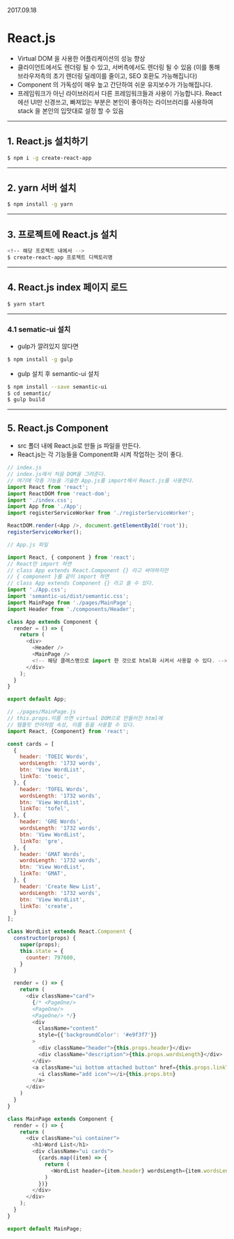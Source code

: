 2017.09.18

# React.js

- Virtual DOM 을 사용한 어플리케이션의 성능 향상
- 클라이언트에서도 렌더링 될 수 있고, 서버측에서도 렌더링 될 수 있음 (이를 통해 브라우저측의 초기 렌더링 딜레이를 줄이고, SEO 호환도 가능해집니다)
- Component 의 가독성이 매우 높고 간단하여 쉬운 유지보수가 가능해집니다.
- 프레임워크가 아닌 라이브러리서 다른 프레임워크들과 사용이 가능합니다. React 에선 UI만 신경쓰고, 빠져있는 부분은 본인이 좋아하는 라이브러리를 사용하여 stack 을 본인의 입맛대로 설정 할 수 있음

---

## 1. React.js 설치하기

```bash
$ npm i -g create-react-app
```

---

## 2. yarn 서버 설치

```bash
$ npm install -g yarn
```

---

## 3. 프로젝트에 React.js 설치

```bash
<!-- 해당 프로젝트 내에서 -->
$ create-react-app 프로젝트 디렉토리명
```

---

## 4. React.js index 페이지 로드

```bash
$ yarn start
```

---

### 4.1 sematic-ui 설치

- gulp가 깔려있지 않다면

```bash
$ npm install -g gulp
```

- gulp 설치 후 semantic-ui 설치

```bash
$ npm install --save semantic-ui
$ cd semantic/
$ gulp build
```

---

## 5. React.js Component

- src 폴더 내에 React.js로 만들 js 파일을 만든다.
- React.js는 각 기능들을 Component화 시켜 작업하는 것이 좋다.

```js
// index.js
// index.js에서 처음 DOM을 그려준다.
// 여기에 각종 기능을 기술한 App.js를 import해서 React.js를 사용한다.
import React from 'react';
import ReactDOM from 'react-dom';
import './index.css';
import App from './App';
import registerServiceWorker from './registerServiceWorker';

ReactDOM.render(<App />, document.getElementById('root'));
registerServiceWorker();
```

```js
// App.js 파일

import React, { component } from 'react';
// React만 import 하면
// class App extends React.Component {} 라고 써야하지만
// { component }를 같이 import 하면
// class App extends Component {} 라고 쓸 수 있다.
import './App.css';
import 'semantic-ui/dist/semantic.css';
import MainPage from './pages/MainPage';
import Header from './components/Header';

class App extends Component {
  render = () => {
    return (
      <div>
        <Header />
        <MainPage />
        <!-- 해당 클래스명으로 import 한 것으로 html화 시켜서 사용할 수 있다. -->
      </div>
    );
  }
}

export default App;
```

```js
// ./pages/MainPage.js
// this.props.이름 쓰면 virtual DOM으로 만들어진 html에
// 템플릿 언어처럼 속성, 이름 등을 사용할 수 있다.
import React, {Component} from 'react';

const cards = [
  {
    header: 'TOEIC Words',
    wordsLength: '1732 words',
    btn: 'View WordList',
    linkTo: 'toeic',
  }, {
    header: 'TOFEL Words',
    wordsLength: '1732 words',
    btn: 'View WordList',
    linkTo: 'tofel',
  }, {
    header: 'GRE Words',
    wordsLength: '1732 words',
    btn: 'View WordList',
    linkTo: 'gre',
  }, {
    header: 'GMAT Words',
    wordsLength: '1732 words',
    btn: 'View WordList',
    linkTo: 'GMAT',
  }, {
    header: 'Create New List',
    wordsLength: '1732 words',
    btn: 'View WordList',
    linkTo: 'create',
  }
];

class WordList extends React.Component {
  constructor(props) {
    super(props);
    this.state = {
      counter: 797600,
    }
  }

  render = () => {
    return (
      <div className="card">
        {/* <PageOne/>
        <PageOne/>
        <PageOne/> */}
        <div 
          className="content"
          style={{'backgroundColor': '#e9f3f7'}}
        >
          <div className="header">{this.props.header}</div>
          <div className="description">{this.props.wordsLength}</div>
        </div>
        <a className="ui bottom attached button" href={this.props.linkTo}>
          <i className="add icon"></i>{this.props.btn}
        </a>
      </div>
    )
  }
}

class MainPage extends Component {
  render = () => {
    return (
      <div className="ui container">
        <h1>Word List</h1>
        <div className="ui cards">
          {cards.map((item) => {
            return (
              <WordList header={item.header} wordsLength={item.wordsLength} btn={item.btn} linkTo={item.linkTo}></WordList>
            )
          })}
        </div>
      </div>
    );
  }
}

export default MainPage;
```
